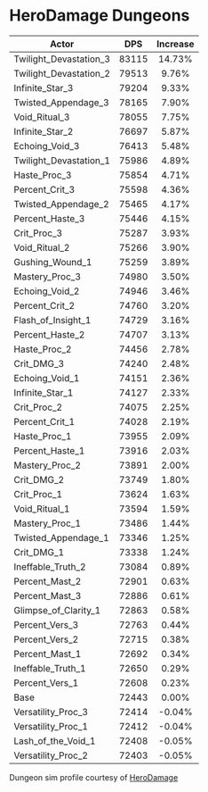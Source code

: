 # HeroDamage Dungeons
| Actor | DPS | Increase |
|---|:---:|:---:|
|Twilight_Devastation_3|83115|14.73%|
|Twilight_Devastation_2|79513|9.76%|
|Infinite_Star_3|79204|9.33%|
|Twisted_Appendage_3|78165|7.90%|
|Void_Ritual_3|78055|7.75%|
|Infinite_Star_2|76697|5.87%|
|Echoing_Void_3|76413|5.48%|
|Twilight_Devastation_1|75986|4.89%|
|Haste_Proc_3|75854|4.71%|
|Percent_Crit_3|75598|4.36%|
|Twisted_Appendage_2|75465|4.17%|
|Percent_Haste_3|75446|4.15%|
|Crit_Proc_3|75287|3.93%|
|Void_Ritual_2|75266|3.90%|
|Gushing_Wound_1|75259|3.89%|
|Mastery_Proc_3|74980|3.50%|
|Echoing_Void_2|74946|3.46%|
|Percent_Crit_2|74760|3.20%|
|Flash_of_Insight_1|74729|3.16%|
|Percent_Haste_2|74707|3.13%|
|Haste_Proc_2|74456|2.78%|
|Crit_DMG_3|74240|2.48%|
|Echoing_Void_1|74151|2.36%|
|Infinite_Star_1|74127|2.33%|
|Crit_Proc_2|74075|2.25%|
|Percent_Crit_1|74028|2.19%|
|Haste_Proc_1|73955|2.09%|
|Percent_Haste_1|73916|2.03%|
|Mastery_Proc_2|73891|2.00%|
|Crit_DMG_2|73749|1.80%|
|Crit_Proc_1|73624|1.63%|
|Void_Ritual_1|73594|1.59%|
|Mastery_Proc_1|73486|1.44%|
|Twisted_Appendage_1|73346|1.25%|
|Crit_DMG_1|73338|1.24%|
|Ineffable_Truth_2|73084|0.89%|
|Percent_Mast_2|72901|0.63%|
|Percent_Mast_3|72886|0.61%|
|Glimpse_of_Clarity_1|72863|0.58%|
|Percent_Vers_3|72763|0.44%|
|Percent_Vers_2|72715|0.38%|
|Percent_Mast_1|72692|0.34%|
|Ineffable_Truth_1|72650|0.29%|
|Percent_Vers_1|72608|0.23%|
|Base|72443|0.00%|
|Versatility_Proc_3|72414|-0.04%|
|Versatility_Proc_1|72412|-0.04%|
|Lash_of_the_Void_1|72408|-0.05%|
|Versatility_Proc_2|72403|-0.05%|

 Dungeon sim profile courtesy of [HeroDamage](https://www.herodamage.com/)